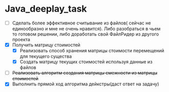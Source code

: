 # Java_deeplay_task

- [ ] Сделать более эффективное считывание из файлов(
сейчас не единообразно и мне не очень нравится). Либо разобраться в чьем то
готовом решении, либо доработать свой ФайлРидер из другого проекта
- [x] Получить матрицу стоимостей
  - [x] Реализовать способ хранения матрицы стоимости перемещений для текущего существа
  - [x] Создать матрицу текущих стоимостей используя данные из файлов
- [ ] ~~Реализовать алгоритм создания матрицы смежности из матрицы стоимостей~~
- [x] Выполнить прямой ход алгоритма дейкстры(даст ответ на задачу)